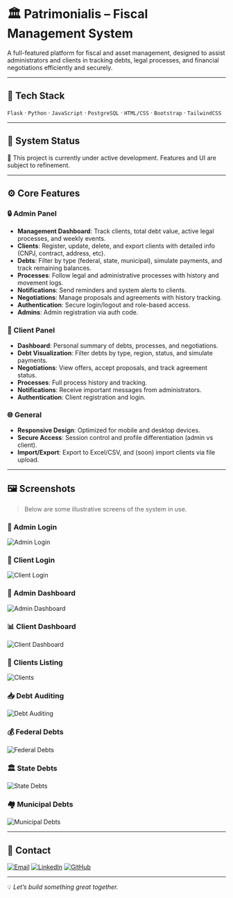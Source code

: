# 🏛️ Patrimonialis – Fiscal Management System

A full-featured platform for fiscal and asset management, designed to assist administrators and clients in tracking debts, legal processes, and financial negotiations efficiently and securely.

---

## 🚀 Tech Stack

`Flask` · `Python` · `JavaScript` · `PostgreSQL` · `HTML/CSS` · `Bootstrap` · `TailwindCSS`

---

## 🔧 System Status

🚧 This project is currently under active development. Features and UI are subject to refinement.

---

## ⚙️ Core Features

### 🔒 Admin Panel

- **Management Dashboard**: Track clients, total debt value, active legal processes, and weekly events.
- **Clients**: Register, update, delete, and export clients with detailed info (CNPJ, contract, address, etc).
- **Debts**: Filter by type (federal, state, municipal), simulate payments, and track remaining balances.
- **Processes**: Follow legal and administrative processes with history and movement logs.
- **Notifications**: Send reminders and system alerts to clients.
- **Negotiations**: Manage proposals and agreements with history tracking.
- **Authentication**: Secure login/logout and role-based access.
- **Admins**: Admin registration via auth code.

### 👤 Client Panel

- **Dashboard**: Personal summary of debts, processes, and negotiations.
- **Debt Visualization**: Filter debts by type, region, status, and simulate payments.
- **Negotiations**: View offers, accept proposals, and track agreement status.
- **Processes**: Full process history and tracking.
- **Notifications**: Receive important messages from administrators.
- **Authentication**: Client registration and login.

### 🌐 General

- **Responsive Design**: Optimized for mobile and desktop devices.
- **Secure Access**: Session control and profile differentiation (admin vs client).
- **Import/Export**: Export to Excel/CSV, and (soon) import clients via file upload.

---

## 🖼️ Screenshots

> Below are some illustrative screens of the system in use.

### 🔐 Admin Login  
![Admin Login](./seets/login%20admin.png)

### 🔐 Client Login  
![Client Login](./seets/login%20cliente.png)

### 🧭 Admin Dashboard  
![Admin Dashboard](./seets/Dashboard%20Empresa.png)

### 📊 Client Dashboard  
![Client Dashboard](./seets/Dashboard%20Clientes.png)

### 🧾 Clients Listing  
![Clients](./seets/Clientes.png)

### 📥 Debt Auditing  
![Debt Auditing](./seets/auditoria_divida.png)

### 💰 Federal Debts  
![Federal Debts](./seets/debitos_federais.png)

### 🏛️ State Debts  
![State Debts](./seets/debitos_estaduais.png)

### 🏘️ Municipal Debts  
![Municipal Debts](./seets/debitos_municipais.png)

---

## 📩 Contact

[![Email](https://img.shields.io/badge/-Email-D14836?style=for-the-badge&logo=gmail&logoColor=white)](mailto:lds.antunesdev@gmail.com)
[![LinkedIn](https://img.shields.io/badge/-LinkedIn-0A66C2?style=for-the-badge&logo=linkedin&logoColor=white)](https://www.linkedin.com/in/lucas-souza-a869882aa/)
[![GitHub](https://img.shields.io/badge/-GitHub-181717?style=for-the-badge&logo=github&logoColor=white)](https://github.com/codewithsouza)

---

💡 *Let’s build something great together.*

<!-- updated by Lucas on July 10 -->
